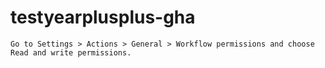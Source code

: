 # testyearplusplus-gha

`Go to Settings > Actions > General > Workflow permissions and choose Read and write permissions.`
